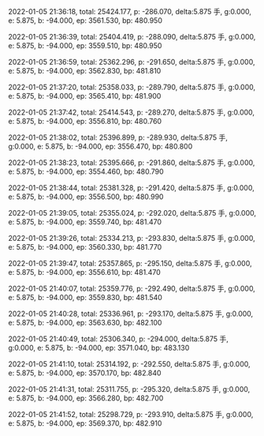 2022-01-05 21:36:18, total: 25424.177, p: -286.070, delta:5.875 手, g:0.000, e: 5.875, b: -94.000, ep: 3561.530, bp: 480.950

2022-01-05 21:36:39, total: 25404.419, p: -288.090, delta:5.875 手, g:0.000, e: 5.875, b: -94.000, ep: 3559.510, bp: 480.950

2022-01-05 21:36:59, total: 25362.296, p: -291.650, delta:5.875 手, g:0.000, e: 5.875, b: -94.000, ep: 3562.830, bp: 481.810

2022-01-05 21:37:20, total: 25358.033, p: -289.790, delta:5.875 手, g:0.000, e: 5.875, b: -94.000, ep: 3565.410, bp: 481.900

2022-01-05 21:37:42, total: 25414.543, p: -289.270, delta:5.875 手, g:0.000, e: 5.875, b: -94.000, ep: 3556.810, bp: 480.760

2022-01-05 21:38:02, total: 25396.899, p: -289.930, delta:5.875 手, g:0.000, e: 5.875, b: -94.000, ep: 3556.470, bp: 480.800

2022-01-05 21:38:23, total: 25395.666, p: -291.860, delta:5.875 手, g:0.000, e: 5.875, b: -94.000, ep: 3554.460, bp: 480.790

2022-01-05 21:38:44, total: 25381.328, p: -291.420, delta:5.875 手, g:0.000, e: 5.875, b: -94.000, ep: 3556.500, bp: 480.990

2022-01-05 21:39:05, total: 25355.024, p: -292.020, delta:5.875 手, g:0.000, e: 5.875, b: -94.000, ep: 3559.740, bp: 481.470

2022-01-05 21:39:26, total: 25334.213, p: -293.830, delta:5.875 手, g:0.000, e: 5.875, b: -94.000, ep: 3560.330, bp: 481.770

2022-01-05 21:39:47, total: 25357.865, p: -295.150, delta:5.875 手, g:0.000, e: 5.875, b: -94.000, ep: 3556.610, bp: 481.470

2022-01-05 21:40:07, total: 25359.776, p: -292.490, delta:5.875 手, g:0.000, e: 5.875, b: -94.000, ep: 3559.830, bp: 481.540

2022-01-05 21:40:28, total: 25336.961, p: -293.170, delta:5.875 手, g:0.000, e: 5.875, b: -94.000, ep: 3563.630, bp: 482.100

2022-01-05 21:40:49, total: 25306.340, p: -294.000, delta:5.875 手, g:0.000, e: 5.875, b: -94.000, ep: 3571.040, bp: 483.130

2022-01-05 21:41:10, total: 25314.192, p: -292.550, delta:5.875 手, g:0.000, e: 5.875, b: -94.000, ep: 3570.170, bp: 482.840

2022-01-05 21:41:31, total: 25311.755, p: -295.320, delta:5.875 手, g:0.000, e: 5.875, b: -94.000, ep: 3566.280, bp: 482.700

2022-01-05 21:41:52, total: 25298.729, p: -293.910, delta:5.875 手, g:0.000, e: 5.875, b: -94.000, ep: 3569.370, bp: 482.910
